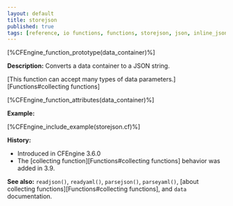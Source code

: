 ```yaml
---
layout: default
title: storejson
published: true
tags: [reference, io functions, functions, storejson, json, inline_json, container]
---
```


[%CFEngine_function_prototype(data_container)%]

**Description:** Converts a data container to a JSON string.

[This function can accept many types of data parameters.][Functions#collecting functions]

[%CFEngine_function_attributes(data_container)%]

**Example:**

[%CFEngine_include_example(storejson.cf)%]

**History:**

* Introduced in CFEngine 3.6.0
* The [collecting function][Functions#collecting functions] behavior was added in 3.9.

**See also:** `readjson()`, `readyaml()`, `parsejson()`, `parseyaml()`, [about collecting functions][Functions#collecting functions], and `data` documentation.
